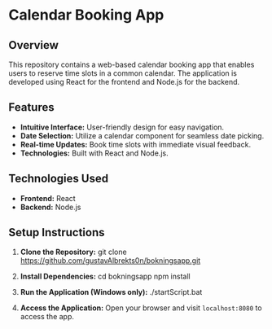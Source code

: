 # Calendar Booking App

## Overview

This repository contains a web-based calendar booking app that enables users to reserve time slots in a common calendar. The application is developed using React for the frontend and Node.js for the backend.

## Features

- **Intuitive Interface:** User-friendly design for easy navigation.
- **Date Selection:** Utilize a calendar component for seamless date picking.
- **Real-time Updates:** Book time slots with immediate visual feedback.
- **Technologies:** Built with React and Node.js.

## Technologies Used

- **Frontend:** React
- **Backend:** Node.js

## Setup Instructions

1. **Clone the Repository:**
    git clone https://github.com/gustavAlbrekts0n/bokningsapp.git

2. **Install Dependencies:**
    cd bokningsapp
    npm install

3. **Run the Application (Windows only):**
    ./startScript.bat

4. **Access the Application:**
    Open your browser and visit `localhost:8080` to access the app.
